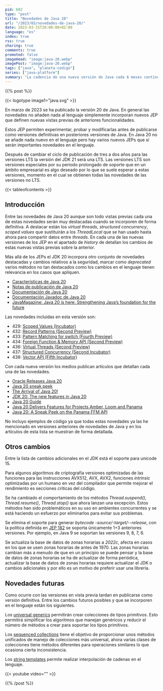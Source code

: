 ```yaml
---
pid: 682
type: "post"
title: "Novedades de Java 20"
url: "/2023/03/novedades-de-java-20/"
date: 2023-03-31T20:00:00+02:00
language: "es"
index: true
rss: true
sharing: true
comments: true
promoted: false
imageHead: "image:java-20.webp"
imagePost: "image:java-20.webp"
tags: ["java", "planeta-codigo"]
series: ["java-platform"]
summary: "La cadencia de una nueva versión de Java cada 6 meses continúa. En Java 20 no hay novedades en el lenguaje solo nuevas vistas previas de funcionalidades que se publicarán en un futuro en su versión definitiva. En cualquier caso la versión incorpora otra serie de cambios más pequeños que mejoran la seguridad, el rendimiento del JDK y corrigen errores. La siguiente versión Java 21 será una versión LTS que la hace más destacada por su más prolongado tiempo de soporte y porque incorpora todas las novedades desde la anterior LTS para aquellos que migran de LTS a LTS."
---
```


{{% post %}}

{{< logotype image1="java.svg" >}}

En marzo de 2023 se ha publicado la versión 20 de Java. En general las novedades no añaden nada al lenguaje simplemente incorporan nuevos JEP que definen nuevas vistas previas de anteriores funcionalidades.

Estos JEP permiten experimentar, probar y modificarlas antes de publicarse como versiones definitivas en posteriores versiones de Java. En Java 20 no se añade nada nuevo en el lenguaje pero hay varios nuevos JEPs que sí serán importantes novedades en el lenguaje.

Después de cambiar el ciclo de publicación de tres a dos años para las versiones LTS la versión del JDK 21 será una LTS. Las versiones LTS son versiones especiales por su periodo prolongado de soporte que en un ámbito empresarial es algo deseado por lo que se suele esperar a estas versiones, momento en el cual se obtienen todas las novedades de las versiones no LTS.

{{< tableofcontents >}}

## Introducción

Entre las novedades de Java 20 aunque son todo vistas previas cada una de estas novedades serán muy destacadas cuando se incorporen de forma definitiva. A destacar están los _virtual threads_, _structured concurrency_, _scoped values_ que sustituirán a los _ThreadLocal_ que se han usado hasta ahora para compartir datos entre _threads_. En cada una de las nuevas versiones de los JEP en el apartado de _history_ de detallan los cambios de estas nuevas vistas previas sobre la anterior.

Más allá de los JEPs el JDK 20 incorpora otro conjunto de novedades destacadas y cambios relativos a la seguridad, marcar como _deprecated_ varios métodos no tan destacados como los cambios en el lenguaje tienen relevancia en los casos que apliquen.

* [Características de Java 20](https://openjdk.org/projects/jdk/20/)
* [Notas de publicación de Java 20](https://jdk.java.net/20/release-notes)
* [Documentación de Java 20](https://docs.oracle.com/en/java/javase/20/)
* [Documentación Javadoc de Java 20](https://docs.oracle.com/en/java/javase/20/docs/api/index.html)
* [JavaMagazine: Java 20 is here: Strengthening Java’s foundation for the future](https://blogs.oracle.com/javamagazine/post/java-20-now-available)

Las novedades incluidas en esta versión son:

* 429: [Scoped Values (Incubator)](https://openjdk.org/jeps/429)
* 432: [Record Patterns (Second Preview)](https://openjdk.org/jeps/432)
* 433: [Pattern Matching for switch (Fourth Preview)](https://openjdk.org/jeps/433)
* 434: [Foreign Function & Memory API (Second Preview)](https://openjdk.org/jeps/434)
* 436: [Virtual Threads (Second Preview)](https://openjdk.org/jeps/436)
* 437: [Structured Concurrency (Second Incubator)](https://openjdk.org/jeps/437)
* 438: [Vector API (Fifth Incubator)](https://openjdk.org/jeps/438)

Con cada nueva versión los medios publican artículos que detallan cada una de las novedades.

* [Oracle Releases Java 20](https://www.oracle.com/news/announcement/oracle-releases-java-20-2023-03-21/)
* [Java 20 sneak peek](https://blogs.oracle.com/javamagazine/post/java-20-preview)
* [The Arrival of Java 20!](https://inside.java/2023/03/21/the-arrival-of-java-20/)
* [JDK 20: The new features in Java 20](https://www.infoworld.com/article/3676699/jdk-20-the-new-features-in-java-20.html)
* [Java 20 Guide](https://nipafx.dev/java-20-guide/)
* [Java 20 Delivers Features for Projects Amber, Loom and Panama ](https://www.infoq.com/news/2023/03/java20-released/)
* [Java 20: A Sneak Peek on the Panama FFM API](https://www.javacodegeeks.com/2022/12/java-20-a-sneak-peek-on-the-panama-ffm-api-second-preview.html)

No incluyo ejemplos de código ya que todas estas novedades ya las he mencionado en versiones anteriores de novedades de Java y en los artículos de esta lista se muestran de forma detallada.

## Otros cambios

Entre la lista de cambios adicionales en el JDK está el soporte para unicode 15.

Para algunos algoritmos de criptografía versiones optimizadas de las funciones para las instrucciones AVX512, AVX, AVX2, funciones _intrinsic_ optimizadas por un humano en vez del compilador que permite mejorar el rendimiento es secciones críticas del código.

Se ha cambiado el comportamiento de los métodos _Thread.suspend()_, _Thread.resume()_, _Thread.stop()_ que ahora lanzan una excepción. Estos métodos han sido problemáticos en su uso en ambientes concurrentes y se está haciendo un esfuerzo por eliminarlos para evitar sus problemas.

Se elimina el soporte para generar _bytecode_ _-source/-target/--release_, con la política definida en [JEP 182](https://openjdk.org/jeps/182) se soporta únicamente 1+3 anteriores versiones. Por ejemplo, en Java 9 se soportan las versiones 9, 8, 7, 6.

Se actualiza la base de datos de zonas horarias a _2022c_, afecta en casos en los que se usen zonas horarias de antes de 1970. Las zonas horarias cambian más a menudo de que en un principio se puede pensar y la base de datos de zonas horarias se ha de actualizar de forma periódica, actualizar la base de datos de zonas horarias requiere actualizar el JDK o cambios adicionales y por ello es un motivo de preferir usar una librería.

## Novedades futuras

Como ocurre con las versiones en vista previa tardan en publicarse como versión definitiva. Entre los cambios futuros posibles y que se incorporen en el lenguaje están los siguientes.

Los [universal generics](https://openjdk.org/jeps/8261529) permitirán crear colecciones de tipos primitivos. Esto permitirá simplificar los algoritmos que manejan genéricos y reducir el número de métodos a crear para soportar los tipos primitivos.

Los [sequenced collections](https://openjdk.org/jeps/431) tiene el objetivo de proporcionar unos métodos unificados de manejo de colecciones más universal, ahora varias clases de colecciones tiene métodos diferentes para operaciones similares lo que ocasiona cierta inconsistencia.

Los [string templates](https://openjdk.org/jeps/430) permite realizar interpolación de cadenas en el lenguaje.

{{< youtube
    video="" >}}

{{% /post %}}
